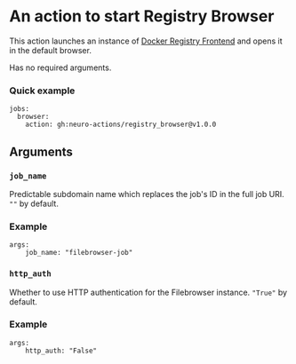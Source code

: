 # An action to start Registry Browser

This action launches an instance of [Docker Registry Frontend](https://github.com/neuro-inc/docker-registry-frontend) and opens it in the default browser.

Has no required arguments.

### Quick example

```
jobs:
  browser:
    action: gh:neuro-actions/registry_browser@v1.0.0
```

## Arguments

### `job_name`

Predictable subdomain name which replaces the job's ID in the full job URI. `""` by default.

### Example

```
args:
	job_name: "filebrowser-job"
```

### `http_auth`

Whether to use HTTP authentication for the Filebrowser instance. `"True"` by default.

### Example

```
args: 
	http_auth: "False"
```